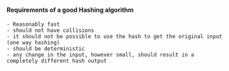 #### Requirements of a good Hashing algorithm
    - Reasonably fast
    - should not have collisions
    - it should not be possible to use the hash to get the original input (one way hashing)
    - should be deterministic
    - any change in the input, however small, should result in a completely different hash output